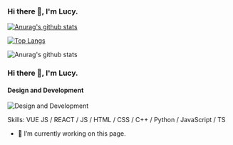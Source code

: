 ### Hi there 👋, I'm Lucy.

[![Anurag's github stats](https://github-readme-stats.vercel.app/api?username=LucyCoderr)](https://github.com/anuraghazra/github-readme-stats)

[![Top Langs](https://github-readme-stats.vercel.app/api/top-langs/?username=LucyCoderr)](https://github.com/anuraghazra/github-readme-stats)

![Anurag's github stats](https://github-readme-stats.vercel.app/api?username=LucyCoderr&show_icons=true&theme=radical)

### Hi there 👋, I'm Lucy.
#### Design and Development
![Design and Development](https://d15shllkswkct0.cloudfront.net/wp-content/blogs.dir/1/files/2020/04/69061801_1983324578436489_6865726632515076096_o-800x450-1-768x432.jpg)


Skills: VUE JS / REACT / JS / HTML / CSS / C++ / Python / JavaScript / TS 

- 🔭 I’m currently working on this page. 



